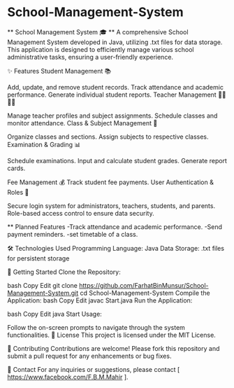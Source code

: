 # School-Management-System

** School Management System 🎓 **
A comprehensive School Management System developed in Java, utilizing .txt files for data storage. This application is designed to efficiently manage various school administrative tasks, ensuring a user-friendly experience.

✨ Features
Student Management 📚

Add, update, and remove student records.
Track attendance and academic performance.
Generate individual student reports.
Teacher Management 👩‍🏫👨‍🏫

Manage teacher profiles and subject assignments.
Schedule classes and monitor attendance.
Class & Subject Management 🏫

Organize classes and sections.
Assign subjects to respective classes.
Examination & Grading 📊

Schedule examinations.
Input and calculate student grades.
Generate report cards.

Fee Management 💰
Track student fee payments.
User Authentication & Roles 🔐

Secure login system for administrators, teachers, students, and parents.
Role-based access control to ensure data security.


** Planned Features
-Track attendance and academic performance.
-Send payment reminders.
-set timetable of a class.

🛠️ Technologies Used
Programming Language: Java
Data Storage: .txt files for persistent storage

🚀 Getting Started
Clone the Repository:

bash
Copy
Edit
git clone https://github.com/FarhatBinMunsur/School-Management-System.git
cd School-Management-System
Compile the Application:
bash
Copy
Edit
javac Start.java
Run the Application:

bash
Copy
Edit
java Start
Usage:

Follow the on-screen prompts to navigate through the system functionalities.
📄 License
This project is licensed under the MIT License.

🤝 Contributing
Contributions are welcome! Please fork this repository and submit a pull request for any enhancements or bug fixes.

📧 Contact
For any inquiries or suggestions, please contact [ https://www.facebook.com/F.B.M.Mahir ].

